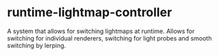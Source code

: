 # runtime-lightmap-controller
A system that allows for switching lightmaps at runtime. Allows for switching for individual renderers, switching for light probes and smooth switching by lerping.
